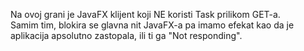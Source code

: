 Na ovoj grani je JavaFX klijent koji NE koristi Task prilikom GET-a.  
Samim tim, blokira se glavna nit JavaFX-a pa imamo efekat kao da je aplikacija apsolutno zastopala, ili ti ga "Not responding".